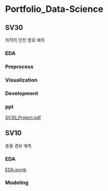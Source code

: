 # Portfolio_Data-Science

## SV30
최적의 안전 항로 예측
### EDA

### Preprocess

### Visualization

### Development

### ppt
[SV30_Project.pdf]([https://github.com/Cloover22/Portfolio_Data-Science/blob/master/EDA.ipynb](https://github.com/Cloover22/Portfolio_Data-Science/blob/master/SV30%20%EC%A0%84%EC%B2%98%EB%A6%AC%2B%EC%B5%9C%EC%A0%81%20%EC%95%88%EC%A0%84%20%ED%95%AD%EB%A1%9C.pdf)https://github.com/Cloover22/Portfolio_Data-Science/blob/master/SV30%20%EC%A0%84%EC%B2%98%EB%A6%AC%2B%EC%B5%9C%EC%A0%81%20%EC%95%88%EC%A0%84%20%ED%95%AD%EB%A1%9C.pdf)


## SV10
충돌 경보 예측
### EDA
[EDA.ipynb](https://github.com/Cloover22/Portfolio_Data-Science/blob/master/EDA.ipynb)

### Modeling



